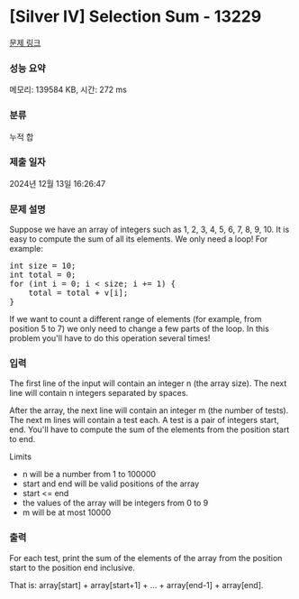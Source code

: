 # [Silver IV] Selection Sum - 13229 

[문제 링크](https://www.acmicpc.net/problem/13229) 

### 성능 요약

메모리: 139584 KB, 시간: 272 ms

### 분류

누적 합

### 제출 일자

2024년 12월 13일 16:26:47

### 문제 설명

<p style="user-select: auto !important;">Suppose we have an array of integers such as 1, 2, 3, 4, 5, 6, 7, 8, 9, 10. It is easy to compute the sum of all its elements. We only need a loop! For example:</p>

<pre style="user-select: auto !important;">int size = 10;
int total = 0;
for (int i = 0; i < size; i += 1) {
    total = total + v[i];
}
</pre>

<p style="user-select: auto !important;">If we want to count a different range of elements (for example, from position 5 to 7) we only need to change a few parts of the loop. In this problem you'll have to do this operation several times!</p>

### 입력 

 <p style="user-select: auto !important;">The first line of the input will contain an integer n (the array size). The next line will contain n integers separated by spaces.</p>

<p style="user-select: auto !important;">After the array, the next line will contain an integer m (the number of tests). The next m lines will contain a test each. A test is a pair of integers start, end. You'll have to compute the sum of the elements from the position start to end.</p>

<p style="user-select: auto !important;">Limits</p>

<ul style="user-select: auto !important;">
	<li style="user-select: auto !important;">n will be a number from 1 to 100000</li>
	<li style="user-select: auto !important;">start and end will be valid positions of the array</li>
	<li style="user-select: auto !important;">start <= end</li>
	<li style="user-select: auto !important;">the values of the array will be integers from 0 to 9</li>
	<li style="user-select: auto !important;">m will be at most 10000</li>
</ul>

### 출력 

 <p style="user-select: auto !important;">For each test, print the sum of the elements of the array from the position start to the position end inclusive.</p>

<p style="user-select: auto !important;">That is: array[start] + array[start+1] + ... + array[end-1] + array[end].</p>

